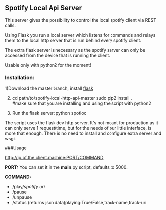 ## Spotify Local Api Server

This server gives the possibility to control the local spotify client via REST calls. 

Using Flask you run a local server which listens for commands and relays them to the local http server that is run behind every spotify client.

The extra flask server is necessary as the spotify server can only be accessed from the device that is running the client.

Usable only with python2 for the moment!

### Installation:
1)Download the master branch, install [flask](http://flask.pocoo.org/docs/0.12/installation/)

2)
	cd path/to/spotify-local-http-api-master
	sudo pip2 install .  
	#make sure that you are installing and using the script with python2
	
3) Run the flask server:
	python spotloc
	
The script uses the flask dev http server. It's not meant for production as it can only serve 1 request/time, but for the needs of our little interface, is more that enough. There is no need to install and  configure extra server and wsgi.
	


###Usage
	
http://ip.of.the.client.machine:PORT/COMMAND

**PORT:** You can set it in the __main__.py script, defaults to 5000.

**COMMAND:**

* /play/*spotify uri*  
*  /pause
*  /unpause
*  /status (returns json data(playing:True/False,track-name,track-uri
